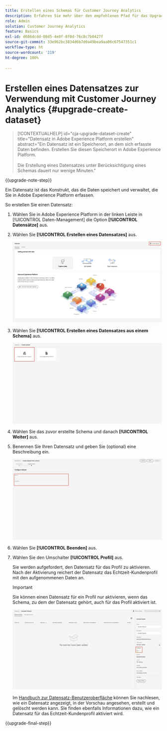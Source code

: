 ```yaml
---
title: Erstellen eines Schemas für Customer Journey Analytics
description: Erfahren Sie mehr über den empfohlenen Pfad für das Upgrade von Adobe Analytics auf Customer Journey Analytics
role: Admin
solution: Customer Journey Analytics
feature: Basics
exl-id: d686dcdd-08d5-4e8f-8f0d-76c8c7b0427f
source-git-commit: 33e962bc3834d6b7d0a49bea9aa06c67547351c1
workflow-type: ht
source-wordcount: '219'
ht-degree: 100%

---
```


# Erstellen eines Datensatzes zur Verwendung mit Customer Journey Analytics {#upgrade-create-dataset}

<!-- markdownlint-disable MD034 -->

>[!CONTEXTUALHELP]
>id="cja-upgrade-dataset-create"
>title="Datensatz in Adobe Experience Platform erstellen"
>abstract="Ein Datensatz ist ein Speicherort, an dem sich erfasste Daten befinden. Erstellen Sie diesen Speicherort in Adobe Experience Platform.<br><br>Die Erstellung eines Datensatzes unter Berücksichtigung eines Schemas dauert nur wenige Minuten."

<!-- markdownlint-enable MD034 -->

{{upgrade-note-step}}

<!-- Should we single source this instead of duplicate it? The following steps were copied from: /help/data-ingestion/aepwebsdk.md-->

Ein Datensatz ist das Konstrukt, das die Daten speichert und verwaltet, die Sie in Adobe Experience Platform erfassen.

So erstellen Sie einen Datensatz:

1. Wählen Sie in Adobe Experience Platform in der linken Leiste in [!UICONTROL Daten-Management] die Option **[!UICONTROL Datensätze]** aus.

1. Wählen Sie **[!UICONTROL Erstellen eines Datensatzes]** aus.

   ![Erstellen eines Datensatzes](assets/create-dataset.png)

1. Wählen Sie **[!UICONTROL Erstellen eines Datensatzes aus einem Schema]** aus.

   ![Erstellen eines Datensatzes aus einem Schema](assets/create-dataset-from-schema.png)

1. Wählen Sie das zuvor erstellte Schema und danach **[!UICONTROL Weiter]** aus.

1. Benennen Sie Ihren Datensatz und geben Sie (optional) eine Beschreibung ein.

   ![Benennen eines Datensatzes](assets/name-your-datatest.png)

1. Wählen Sie **[!UICONTROL Beenden]** aus.

1. Wählen Sie den Umschalter **[!UICONTROL Profil]** aus.

   Sie werden aufgefordert, den Datensatz für das Profil zu aktivieren. Nach der Aktivierung reichert der Datensatz das Echtzeit-Kundenprofil mit den aufgenommenen Daten an.

   >[!IMPORTANT]
   >
   >    Sie können einen Datensatz für ein Profil nur aktivieren, wenn das Schema, zu dem der Datensatz gehört, auch für das Profil aktiviert ist.

   ![Aktivieren eines Schemas für ein Profil](assets/aepwebsdk-dataset-profile.png)

   Im [Handbuch zur Datensatz-Benutzeroberfläche](https://experienceleague.adobe.com/docs/experience-platform/catalog/datasets/user-guide.html?lang=de) können Sie nachlesen, wie ein Datensatz angezeigt, in der Vorschau angesehen, erstellt und gelöscht werden kann. SIe finden ebenfalls Informationen dazu, wie ein Datensatz für das Echtzeit-Kundenprofil aktiviert wird.

{{upgrade-final-step}}
